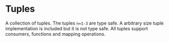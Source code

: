 # Tuples

A collection of tuples.
The tuples `n=1-3` are type safe.
A arbitrary size tuple implementation is included but it is not type safe.
All tuples support consumers, functions and mapping operations.